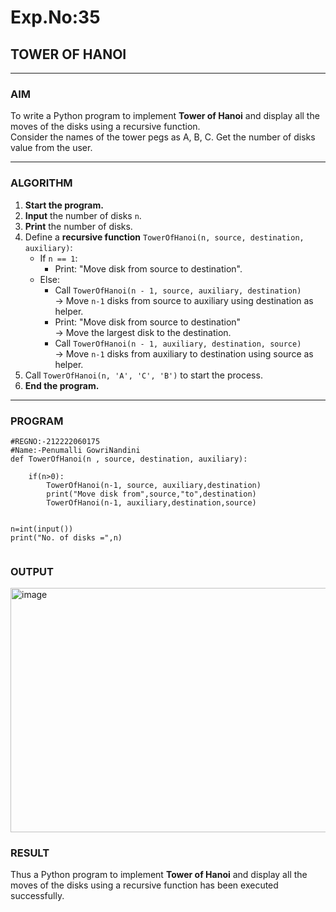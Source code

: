 # Exp.No:35  
## TOWER OF HANOI

---

### AIM  
To write a Python program to implement **Tower of Hanoi** and display all the moves of the disks using a recursive function.  
Consider the names of the tower pegs as A, B, C. Get the number of disks value from the user.

---

### ALGORITHM  

1. **Start the program.**
2. **Input** the number of disks `n`.
3. **Print** the number of disks.
4. Define a **recursive function** `TowerOfHanoi(n, source, destination, auxiliary)`:
   - If `n == 1`:
     - Print: "Move disk from source to destination".
   - Else:
     - Call `TowerOfHanoi(n - 1, source, auxiliary, destination)`  
       → Move `n-1` disks from source to auxiliary using destination as helper.
     - Print: "Move disk from source to destination"  
       → Move the largest disk to the destination.
     - Call `TowerOfHanoi(n - 1, auxiliary, destination, source)`  
       → Move `n-1` disks from auxiliary to destination using source as helper.
5. Call `TowerOfHanoi(n, 'A', 'C', 'B')` to start the process.
6. **End the program.**

---

### PROGRAM  

```
#REGNO:-212222060175
#Name:-Penumalli GowriNandini
def TowerOfHanoi(n , source, destination, auxiliary):
	
	if(n>0):
	    TowerOfHanoi(n-1, source, auxiliary,destination)
	    print("Move disk from",source,"to",destination)
	    TowerOfHanoi(n-1, auxiliary,destination,source)
	    

n=int(input())		
print("No. of disks =",n)


```

### OUTPUT
<img width="981" height="391" alt="image" src="https://github.com/user-attachments/assets/38fc873f-840e-43f8-8e87-be994591a3ed" />



### RESULT
Thus a Python program to implement **Tower of Hanoi** and display all the moves of the disks using a recursive function has been executed successfully.

